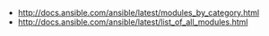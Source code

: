 

* http://docs.ansible.com/ansible/latest/modules_by_category.html
* http://docs.ansible.com/ansible/latest/list_of_all_modules.html